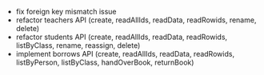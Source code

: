 - fix foreign key mismatch issue
- refactor teachers API (create, readAllIds, readData, readRowids, rename, delete)
- refactor students API (create, readAllIds, readData, readRowids, listByClass, rename, reassign, delete)
- implement borrows API (create, readAllIds, readData, readRowids, listByPerson, listByClass, handOverBook, returnBook)

